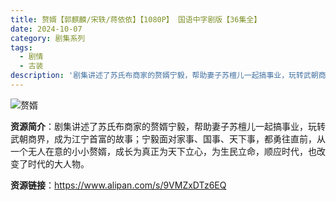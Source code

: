 ```yaml
---
title: 赘婿【郭麒麟/宋轶/蒋依依】【1080P】 国语中字剧版【36集全】
date: 2024-10-07
category: 剧集系列
tags:
  - 剧情
  - 古装
description: '剧集讲述了苏氏布商家的赘婿宁毅，帮助妻子苏檀儿一起搞事业，玩转武朝商界，成为江宁首富的故事；宁毅面对家事、国事、天下事，都勇往直前，从一个无人在意的小小赘婿，成长为真正为天下立心，为生民立命，顺应时代，也改变了时代的大人物。'
---
```


![赘婿](https://img2.baidu.com/it/u=1077439050,3656433730&fm=253&fmt=auto&app=120&f=JPEG?w=1024&h=515)

**资源简介**：剧集讲述了苏氏布商家的赘婿宁毅，帮助妻子苏檀儿一起搞事业，玩转武朝商界，成为江宁首富的故事；宁毅面对家事、国事、天下事，都勇往直前，从一个无人在意的小小赘婿，成长为真正为天下立心，为生民立命，顺应时代，也改变了时代的大人物。

**资源链接**：https://www.alipan.com/s/9VMZxDTz6EQ
